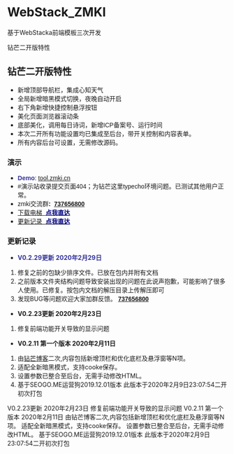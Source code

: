 # WebStack_ZMKI
 基于WebStacka前端模板三次开发

钻芒二开版特性<h2><span style="font-family: 'trebuchet ms', geneva, sans-serif;">钻芒二开版特性</span></h2>
<ul>
 	<li><span style="font-family: 'trebuchet ms', geneva, sans-serif;">新增顶部导航栏，集成心知天气</span></li>
 	<li><span style="font-family: 'trebuchet ms', geneva, sans-serif;">全局新增暗黑模式切换，夜晚自动开启</span></li>
 	<li><span style="font-family: 'trebuchet ms', geneva, sans-serif;">右下角新增快捷控制悬浮按钮</span></li>
 	<li><span style="font-family: 'trebuchet ms', geneva, sans-serif;">美化页面浏览器滚动条</span></li>
 	<li><span style="font-family: 'trebuchet ms', geneva, sans-serif;">底部美化，调用每日诗词，新增ICP备案号、运行时间</span></li>
 	<li><span style="font-family: 'trebuchet ms', geneva, sans-serif;">本次二开所有功能设置均已集成至后台，带开关控制和内容表单。</span></li>
 	<li><span style="font-family: 'trebuchet ms', geneva, sans-serif;">所有内容后台可设置，无需修改源码。</span></li>
</ul>
<h3><span style="font-family: 'trebuchet ms', geneva, sans-serif;">演示</span></h3>
<ul>
 	<li><span style="font-family: 'trebuchet ms', geneva, sans-serif;"><span style="color: #333399;"><strong>Demo</strong></span>: <a href="https://tool.zmki.cn/" target="_blank" rel="noopener noreferrer">tool.zmki.cn</a></span></li>
 	<li><span style="font-family: 'trebuchet ms', geneva, sans-serif;">#演示站收录提交页面404；为钻芒这里typecho环境问题。已测试其他用户正常。</span></li>
 	<li><span style="font-family: 'trebuchet ms', geneva, sans-serif;">zmki交流群<strong>:  <a href="https://www.zmki.cn/go/?url=https://jq.qq.com/?_wv=1027&amp;k=5CmpFtQ" target="_blank" rel="nofollow noopener noreferrer">737656800</a></strong></span></li>
 	<li><a href="https://www.zmki.cn/5366.html?#webstackxz"><span style="font-family: 'trebuchet ms', geneva, sans-serif;">下载电梯  <span style="color: #000080;"><strong>点我直达</strong></span></span></a></li>
 	<li><a href="https://www.zmki.cn/5366.html?#webstackxz"><span style="font-family: 'trebuchet ms', geneva, sans-serif;">更新记录  <span style="color: #000080;"><strong>点我直达</strong></span></span></a></li>
</ul>

<h3 class="title"><span style="font-family: 'trebuchet ms', geneva, sans-serif;">更新记录</span></h3>
<ul>
 	<li><span style="color: #333399;"><strong>V0.2.29更新</strong> <strong>2020年2月29日</strong></span></li>
</ul>
<ol>
 	<li>修复之前的包缺少排序文件。已放在包内并附有文档</li>
 	<li>之前版本文件夹结构问题导致安装出现的问题在此说声抱歉，可能影响了很多人使用。已修复。按包内文档的解压目录上传解压即可</li>
 	<li>发现BUG等问题欢迎大家加群反馈。<span style="font-family: 'trebuchet ms', geneva, sans-serif;"><strong> <a href="https://www.zmki.cn/go/?url=https://jq.qq.com/?_wv=1027&amp;k=5CmpFtQ" target="_blank" rel="nofollow noopener noreferrer">737656800</a></strong></span></li>
</ol>
<ul>
 	<li><strong>V0.2.23更新 2020年2月23日</strong></li>
</ul>
<ol>
 	<li>修复前端功能开关导致的显示问题</li>
</ol>
<ul>
 	<li><strong>V0.2.11 第一个版本 2020年2月11日</strong></li>
</ul>
<ol>
 	<li>由<a href="https://www.zmki.cn/">钻芒博客</a>二次,内容包括新增顶栏和优化底栏及悬浮窗等N项。</li>
 	<li>适配全新暗黑模式，支持cooke保存。</li>
 	<li>设置参数已整合至后台，无需手动修改HTML。</li>
 	<li>基于SEOGO.ME运营狗2019.12.01版本 此版本于2020年2月9日23:07:54二开初次打包</li>
</ol>
V0.2.23更新 2020年2月23日
修复前端功能开关导致的显示问题
V0.2.11 第一个版本 2020年2月11日
由钻芒博客二次,内容包括新增顶栏和优化底栏及悬浮窗等N项。
适配全新暗黑模式，支持cooke保存。
设置参数已整合至后台，无需手动修改HTML。
基于SEOGO.ME运营狗2019.12.01版本 此版本于2020年2月9日23:07:54二开初次打包
